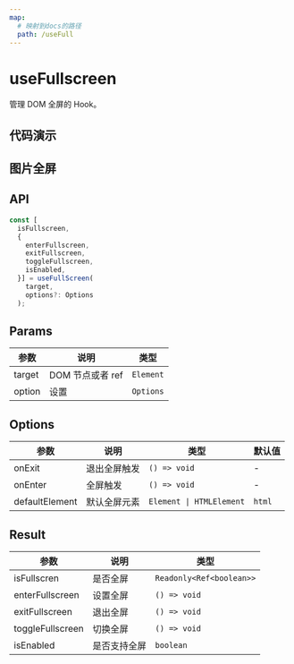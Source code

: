 ```yaml
---
map:
  # 映射到docs的路径
  path: /useFull
---
```


# useFullscreen

管理 DOM 全屏的 Hook。

## 代码演示

<demo src="useFullscreen/demo.vue"
  language="vue"
  title="基本用法"
  desc="不传递 ref 进入全屏"> </demo>

## 图片全屏

<demo src="useFullscreen/demo1.vue"
  language="vue"
  title="图片全屏"
  desc="传递 ref 设置元素进入全屏"> </demo>

## API

```typescript
const [
  isFullscreen,
  {
    enterFullscreen,
    exitFullscreen,
    toggleFullscreen,
    isEnabled,
  }] = useFullScreen(
    target,
    options?: Options
  );
```

## Params

| 参数   | 说明             | 类型      |
| ------ | ---------------- | --------- |
| target | DOM 节点或者 ref | `Element` | `() => Element` | `MutableRefObject<Element>` |
| option | 设置             | `Options` |

## Options

| 参数           | 说明         | 类型                     | 默认值 |
| -------------- | ------------ | ------------------------ | ------ |
| onExit         | 退出全屏触发 | `() => void`             | -      |
| onEnter        | 全屏触发     | `() => void`             | -      |
| defaultElement | 默认全屏元素 | `Element \| HTMLElement` | `html` |

## Result

| 参数             | 说明         | 类型                     |
| ---------------- | ------------ | ------------------------ |
| isFullscren      | 是否全屏     | `Readonly<Ref<boolean>>` |
| enterFullscreen  | 设置全屏     | `() => void`             |
| exitFullscreen   | 退出全屏     | `() => void`             |
| toggleFullscreen | 切换全屏     | `() => void`             |
| isEnabled        | 是否支持全屏 | `boolean`                |
